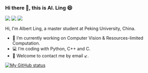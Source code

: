 ### Hi there 👋, this is Al. Ling 😄
[![](https://img.shields.io/badge/Github-gray.svg?logo=github)](https://github.com/lingffff)
[![](https://img.shields.io/badge/Gitee-ff0000.svg?logo=gitee)](https://gitee.com/lingff)
[![](https://img.shields.io/badge/CSDN-ff4a29.svg?logo=csdn)](https://blog.csdn.net/weixin_43214408)

Hi, I'm Albert Ling, a master student at Peking University, China.

- 🔭 I’m currently working on Computer Vision & Resources-limited Computation.
- 💻 I’m coding with Python, C++ and C.
- 💬 Welcome to contact me by email ↙️.

[![My GitHub status](https://github-readme-stats.vercel.app/api?username=lingffff)](https://github.com/lingffff)


<!--
**lingffff/lingffff** is a ✨ _special_ ✨ repository because its `README.md` (this file) appears on your GitHub profile.

Here are some ideas to get you started:

- 🔭 I’m currently working on ...
- 🌱 I’m currently learning ...
- 👯 I’m looking to collaborate on ...
- 🤔 I’m looking for help with ...
- 💬 Ask me about ...
- 📫 How to reach me: ...
- 😄 Pronouns: ...
- ⚡ Fun fact: ...
-->
